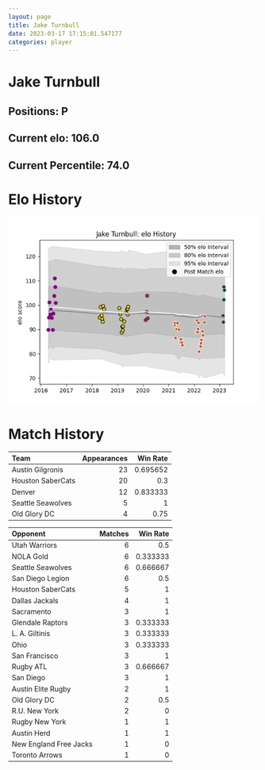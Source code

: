 ```yaml
---  
layout: page  
title: Jake Turnbull  
date: 2023-03-17 17:15:01.547177  
categories: player  
---
```

# Jake Turnbull

## Positions: P

## Current elo: 106.0

## Current Percentile: 74.0

# Elo History


![elo history](history_JakeTurnbull.png)
# Match History


| Team              |   Appearances |   Win Rate |
|:------------------|--------------:|-----------:|
| Austin Gilgronis  |            23 |   0.695652 |
| Houston SaberCats |            20 |   0.3      |
| Denver            |            12 |   0.833333 |
| Seattle Seawolves |             5 |   1        |
| Old Glory DC      |             4 |   0.75     |

| Opponent               |   Matches |   Win Rate |
|:-----------------------|----------:|-----------:|
| Utah Warriors          |         6 |   0.5      |
| NOLA Gold              |         6 |   0.333333 |
| Seattle Seawolves      |         6 |   0.666667 |
| San Diego Legion       |         6 |   0.5      |
| Houston SaberCats      |         5 |   1        |
| Dallas Jackals         |         4 |   1        |
| Sacramento             |         3 |   1        |
| Glendale Raptors       |         3 |   0.333333 |
| L. A. Giltinis         |         3 |   0.333333 |
| Ohio                   |         3 |   0.333333 |
| San Francisco          |         3 |   1        |
| Rugby ATL              |         3 |   0.666667 |
| San Diego              |         3 |   1        |
| Austin Elite Rugby     |         2 |   1        |
| Old Glory DC           |         2 |   0.5      |
| R.U. New York          |         2 |   0        |
| Rugby New York         |         1 |   1        |
| Austin Herd            |         1 |   1        |
| New England Free Jacks |         1 |   0        |
| Toronto Arrows         |         1 |   0        |